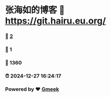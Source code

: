 # 张海如的博客 :link: https://git.hairu.eu.org/ 
### :page_facing_up: [2](https://git.hairu.eu.org//tag.html) 
### :speech_balloon: 1 
### :hibiscus: 1360 
### :alarm_clock: 2024-12-27 16:24:17 
### Powered by :heart: [Gmeek](https://github.com/Meekdai/Gmeek)
